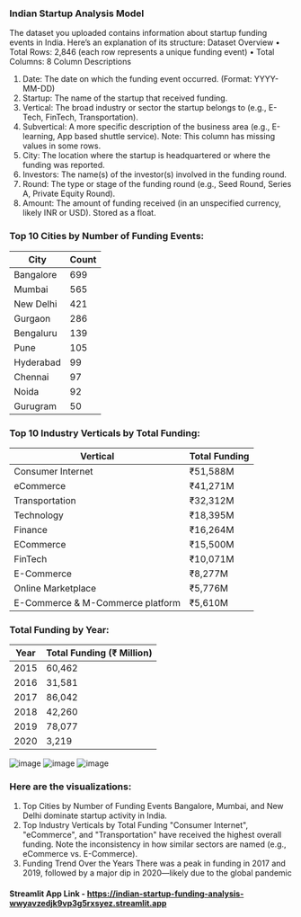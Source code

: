 ### Indian Startup Analysis Model

The dataset you uploaded contains information about startup funding events in India. Here’s an explanation of its structure:
Dataset Overview
•	Total Rows: 2,846 (each row represents a unique funding event)
•	Total Columns: 8
Column Descriptions
1.	Date:
The date on which the funding event occurred. (Format: YYYY-MM-DD)
2.	Startup:
The name of the startup that received funding.
3.	Vertical:
The broad industry or sector the startup belongs to (e.g., E-Tech, FinTech, Transportation).
4.	Subvertical:
A more specific description of the business area (e.g., E-learning, App based shuttle service).
 Note: This column has missing values in some rows.
5.	City:
The location where the startup is headquartered or where the funding was reported.
6.	Investors:
The name(s) of the investor(s) involved in the funding round.
7.	Round:
The type or stage of the funding round (e.g., Seed Round, Series A, Private Equity Round).
8.	Amount:
The amount of funding received (in an unspecified currency, likely INR or USD). Stored as a float.

### Top 10 Cities by Number of Funding Events:

| City      | Count |
| --------- | ----- |
| Bangalore | 699   |
| Mumbai    | 565   |
| New Delhi | 421   |
| Gurgaon   | 286   |
| Bengaluru | 139   |
| Pune      | 105   |
| Hyderabad | 99    |
| Chennai   | 97    |
| Noida     | 92    |
| Gurugram  | 50    |




###  Top 10 Industry Verticals by Total Funding:

| Vertical                         | Total Funding |
| -------------------------------- | ------------- |
| Consumer Internet                | ₹51,588M      |
| eCommerce                        | ₹41,271M      |
| Transportation                   | ₹32,312M      |
| Technology                       | ₹18,395M      |
| Finance                          | ₹16,264M      |
| ECommerce                        | ₹15,500M      |
| FinTech                          | ₹10,071M      |
| E-Commerce                       | ₹8,277M       |
| Online Marketplace               | ₹5,776M       |
| E-Commerce & M-Commerce platform | ₹5,610M       |

### Total Funding by Year:

| Year | Total Funding (₹ Million) |
| ---- | ------------------------- |
| 2015 | 60,462                    |
| 2016 | 31,581                    |
| 2017 | 86,042                    |
| 2018 | 42,260                    |
| 2019 | 78,077                    |
| 2020 | 3,219                     |



 ![image](https://github.com/user-attachments/assets/941d7cb3-9228-4353-acf0-3dc91ea1d436)
 ![image](https://github.com/user-attachments/assets/a06307ed-7dce-4b79-8076-3c4631374262)
 ![image](https://github.com/user-attachments/assets/a2590da7-3585-4f8e-a98f-f401ca607fca)




 
 


### Here are the visualizations:
1.	Top Cities by Number of Funding Events
Bangalore, Mumbai, and New Delhi dominate startup activity in India.
2.	Top Industry Verticals by Total Funding
"Consumer Internet", "eCommerce", and "Transportation" have received the highest overall funding. Note the inconsistency in how similar sectors are named (e.g., eCommerce vs. E-Commerce).
3.	Funding Trend Over the Years
There was a peak in funding in 2017 and 2019, followed by a major dip in 2020—likely due to the global pandemic



#### Streamlit App Link - https://indian-startup-funding-analysis-wwyavzedjk9vp3g5rxsyez.streamlit.app
